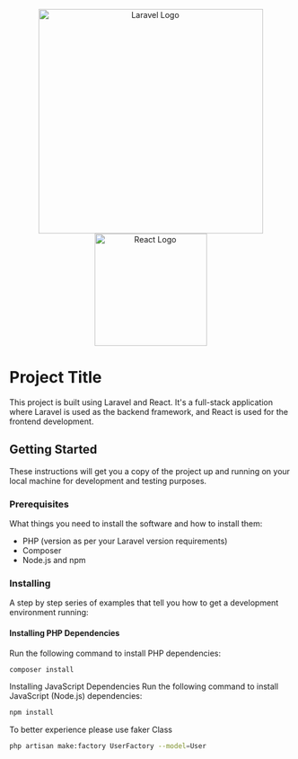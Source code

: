 <p align="center">
  <a href="https://laravel.com" target="_blank">
    <img src="https://raw.githubusercontent.com/laravel/art/master/logo-lockup/5%20SVG/2%20CMYK/1%20Full%20Color/laravel-logolockup-cmyk-red.svg" width="400" alt="Laravel Logo">
  </a>
  <a href="https://reactjs.org" target="_blank">
    <img src="https://raw.githubusercontent.com/facebook/react/main/packages/react-devtools/docs/react-logo.svg" width="200" alt="React Logo">
  </a>
</p>

# Project Title

This project is built using Laravel and React. It's a full-stack application where Laravel is used as the backend framework, and React is used for the frontend development.

## Getting Started

These instructions will get you a copy of the project up and running on your local machine for development and testing purposes.

### Prerequisites

What things you need to install the software and how to install them:

- PHP (version as per your Laravel version requirements)
- Composer
- Node.js and npm

### Installing

A step by step series of examples that tell you how to get a development environment running:

#### Installing PHP Dependencies

Run the following command to install PHP dependencies:

```bash
composer install
```
Installing JavaScript Dependencies
Run the following command to install JavaScript (Node.js) dependencies:

```bash
npm install
```

To better experience please use faker Class

```bash
php artisan make:factory UserFactory --model=User
```